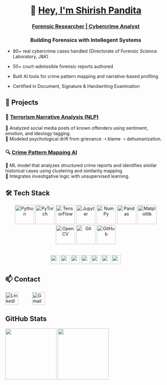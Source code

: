 <div align="center">

# 👋 [Hey, I'm Shirish Pandita](https://github.com/shirishpandita) 
</div>
<div align="center">

### [Forensic Researcher | Cybercrime Analyst](https://github.com/shirishpandita)
 ### Building Forensics with Intellegent Systems
<div align="left">
  
 - 80+ real cybercrime cases handled (Directorate of Forensic Science Laboratory, J&K)
   
 - 50+ court-admissible forensic reports authored
   
 - Built AI tools for crime pattern mapping and narrative-based profiling
   
 - Certified in Document, Signature & Handwriting Examination

</div>



<div align="left">
  
## 🚀 Projects

### 🧠 [Terrorism Narrative Analysis (NLP)](https://github.com/shirishpandita/NLP-Disinformation-Violence)  
🔹 Analyzed social media posts of known offenders using sentiment, emotion, and ideology tagging.  
🔹 Modeled psychological drift from grievance ➝ blame ➝ dehumanization.



### 🔍 [Crime Pattern Mapping AI](https://github.com/shirishpandita/Crime-Matcher-AI)  
🔹 ML model that analyzes structured crime reports and identifies similar historical cases using clustering and similarity mapping.  
🔹 Integrates investigative logic with unsupervised learning.



## 🛠️ Tech Stack

<!-- Row 1: AI / ML / Data -->
<div align="center">

<a href="https://www.python.org/" target="_blank"><img src="https://cdn.jsdelivr.net/gh/devicons/devicon/icons/python/python-original.svg" height="60" alt="Python"/></a>
<a href="https://pytorch.org/" target="_blank"><img src="https://cdn.jsdelivr.net/gh/devicons/devicon/icons/pytorch/pytorch-original.svg" height="60" alt="PyTorch"/></a>
<a href="https://www.tensorflow.org/" target="_blank"><img src="https://cdn.jsdelivr.net/gh/devicons/devicon/icons/tensorflow/tensorflow-original.svg" height="60" alt="TensorFlow"/></a>
<a href="https://jupyter.org/" target="_blank"><img src="https://cdn.jsdelivr.net/gh/devicons/devicon/icons/jupyter/jupyter-original.svg" height="60" alt="Jupyter"/></a>
<a href="https://numpy.org/" target="_blank"><img src="https://cdn.jsdelivr.net/gh/devicons/devicon/icons/numpy/numpy-original.svg" height="60" alt="NumPy"/></a>
<a href="https://pandas.pydata.org/" target="_blank"><img src="https://cdn.jsdelivr.net/gh/devicons/devicon/icons/pandas/pandas-original.svg" height="60" alt="Pandas"/></a>
<a href="https://matplotlib.org/" target="_blank"><img src="https://cdn.jsdelivr.net/gh/devicons/devicon/icons/matplotlib/matplotlib-original.svg" height="60" alt="Matplotlib"/></a>
<a href="https://opencv.org/" target="_blank"><img src="https://cdn.jsdelivr.net/gh/devicons/devicon/icons/opencv/opencv-original.svg" height="60" alt="OpenCV"/></a>
<a href="https://git-scm.com/" target="_blank"><img src="https://cdn.jsdelivr.net/gh/devicons/devicon/icons/git/git-original.svg" height="60" alt="Git"/></a>
<a href="https://github.com/" target="_blank"><img src="https://cdn.jsdelivr.net/gh/devicons/devicon/icons/github/github-original.svg" height="60" alt="GitHub"/></a>

</div>

<br/>

<!-- Row 2: Forensic Tools (text-based) -->
<div align="center">

<img src="https://img.shields.io/badge/Cellebrite-UFED-orange?style=flat-square&logoColor=white" height="28"/>
<img src="https://img.shields.io/badge/Magnet-AXIOM-blue?style=flat-square&logoColor=white" height="28"/>
<img src="https://img.shields.io/badge/EnCase-Software-004080?style=flat-square&logoColor=white" height="28"/>
<img src="https://img.shields.io/badge/FTK-Toolkit-005C7A?style=flat-square&logoColor=white" height="28"/>
<img src="https://img.shields.io/badge/XRY-MobileRecovery-2E86C1?style=flat-square&logoColor=white" height="28"/>
<img src="https://img.shields.io/badge/Belkasoft-Analyzer-1A5276?style=flat-square&logoColor=white" height="28"/>
<img src="https://img.shields.io/badge/Chip--Off-Forensics-6A1B9A?style=flat-square&logoColor=white" height="28"/>

</div>


## 📫 Contact

<div align="left" style="display: flex; gap: 20px; align-items: center;">

  <a href="https://www.linkedin.com/in/shirishpandita" target="_blank">
    <img src="https://cdn.jsdelivr.net/gh/devicons/devicon/icons/linkedin/linkedin-original.svg" height="40" alt="LinkedIn" style="display: block;" />
  </a>

&nbsp;

  <a href="https://mail.google.com/mail/?view=cm&fs=1&to=shirishpandita@icloud.com">
    <img src="https://cdn-icons-png.flaticon.com/512/732/732200.png" height="40" alt="Gmail" style="display: block;" />
  </a>
</div>



## GitHub Stats

<div align="left">

<img src="https://github-readme-stats.vercel.app/api?username=shirishpandita&show_icons=true&theme=vue-dark" height="160"/>
<img src="https://github-readme-stats.vercel.app/api/top-langs/?username=shirishpandita&layout=compact&theme=vue-dark" height="160"/>

</div>
